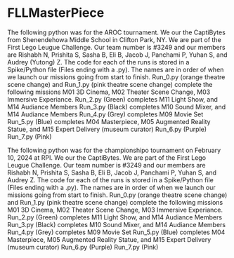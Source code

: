 # FLLMasterPiece
The following python was for the AROC tournament.
We our the CaptiBytes from Shenendehowa Middle School in Clifton Park, NY. We are part of the First Lego Leugue Challenge. Our team number is #3249 and our members are Rishabh N, Prishita S, Sasha B, Eli B, Jacob J, Panchami P, Yuhan S, and Audrey (Yutong) Z.
The code for each of the runs is stored in a Spike/Python file (Files ending with a .py). The names are in order of when we launch our missions going from start to finish.
Run_0.py (orange theatre scene change) and Run_1.py (pink theatre scene change) complete the following missions M01 3D Cinema, M02 Theater Scene Change, M03 Immersive Experiance.
Run_2.py (Green) completes M11 Light Show, and M14 Audiance Members
Run_3.py (Black) completes M10 Sound Mixer, and M14 Audiance Members
Run_4.py (Grey) completes M09 Movie Set
Run_5.py (Blue) completes M04 Masterpiece, M05 Augmented Reality Statue, and M15 Expert Delivery (museum curator)
Run_6.py (Purple)
Run_7.py (Pink)

The following python was for the championshipo tournament on February 10, 2024 at RPI.
We our the CaptiBytes. We are part of the First Lego Leugue Challenge. Our team number is #3249 and our members are Rishabh N, Prishita S, Sasha B, Eli B, Jacob J, Panchami P, Yuhan S, and Audrey Z.
The code for each of the runs is stored in a Spike/Python file (Files ending with a .py). The names are in order of when we launch our missions going from start to finish.
Run_0.py (orange theatre scene change) and Run_1.py (pink theatre scene change) complete the following missions M01 3D Cinema, M02 Theater Scene Change, M03 Immersive Experiance.
Run_2.py (Green) completes M11 Light Show, and M14 Audiance Members
Run_3.py (Black) completes M10 Sound Mixer, and M14 Audiance Members
Run_4.py (Grey) completes M09 Movie Set
Run_5.py (Blue) completes M04 Masterpiece, M05 Augmented Reality Statue, and M15 Expert Delivery (museum curator)
Run_6.py (Purple)
Run_7.py (Pink)
